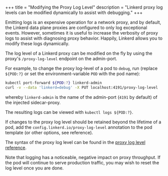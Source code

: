 +++
title = "Modifying the Proxy Log Level"
description = "Linkerd proxy log levels can be modified dynamically to assist with debugging."
+++

Emitting logs is an expensive operation for a network proxy, and by default,
the Linkerd data plane proxies are configured to only log exceptional events.
However, sometimes it is useful to increase the verbosity of proxy logs to
assist with diagnosing proxy behavior. Happily, Linkerd allows you to modify
these logs dynamically.

The log level of a Linkerd proxy can be modified on the fly by using the proxy's
`/proxy-log-level` endpoint on the admin-port.

For example, to change the proxy log-level of a pod to
`debug`, run
(replace `${POD:?}` or set the environment-variable `POD` with the pod name):

```sh
kubectl port-forward ${POD:?} linkerd-admin
curl -v --data 'linkerd=debug' -X PUT localhost:4191/proxy-log-level
```

whereby `linkerd-admin` is the name of the admin-port (`4191` by default)
of the injected sidecar-proxy.

The resulting logs can be viewed with `kubectl logs ${POD:?}`.

If changes to the proxy log level should be retained beyond the lifetime of a pod, add
the `config.linkerd.io/proxy-log-level` annotation to the pod template (or other options, see reference).

The syntax of the proxy log level can be found in the [proxy log level reference](/2/reference/proxy-log-level/).

Note that logging has a noticeable, negative impact on proxy throughput. If the pod will continue to serve production
traffic, you may wish to reset the log level once you are done.
